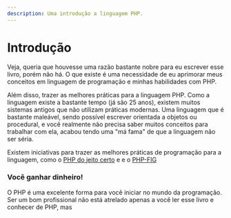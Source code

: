 ```yaml
---
description: Uma introdução a linguagem PHP.
---
```


# Introdução

Veja, queria que houvesse uma razão bastante nobre para eu escrever esse livro, porém não há. O que existe é uma necessidade de eu aprimorar meus conceitos em linguagem de programação e minhas habilidades com PHP.

Além disso, trazer as melhores práticas para a linguagem PHP. Como a linguagem existe a bastante tempo \(já são 25 anos\), existem muitos sistemas antigos que não utilizam práticas modernas. Uma linguagem que é bastante maleável, sendo possível escrever orientada a objetos ou procedural, e você realmente não precisa saber muitos conceitos para trabalhar com ela, acabou tendo uma "má fama" de que a linguagem não ser séria.

Existem iniciativas para trazer as melhores práticas de programação para a linguagem, como o [PHP do jeito certo](http://br.phptherightway.com/) e e o [PHP-FIG](https://www.php-fig.org/)

### Você ganhar dinheiro!

O PHP é uma excelente forma para você iniciar no mundo da programação. Ser um bom profissional não está atrelado apenas a você ler esse livro e conhecer de PHP, mas 

